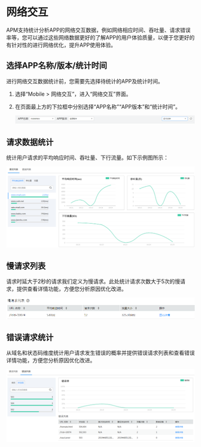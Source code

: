 # 网络交互<a name="apm_02_0061"></a>

APM支持统计分析APP的网络交互数据，例如网络相应时间、吞吐量、请求错误率等，您可以通过这些网络数据更好的了解APP的用户体验质量，以便于您更好的有针对性的进行网络优化，提升APP使用体验。

## 选择APP名称/版本/统计时间<a name="zh-cn_topic_0185237838_section115446522161"></a>

进行网络交互数据统计前，您需要先选择待统计的APP及统计时间。

1.  选择“Mobile \> 网络交互”，进入“网络交互”界面。
2.  在页面最上方的下拉框中分别选择“APP名称”“APP版本”和“统计时间”。

    ![](figures/zh-cn_image_0185273942.png)


## 请求数据统计<a name="zh-cn_topic_0185237838_section015414315252"></a>

统计用户请求的平均响应时间、吞吐量、下行流量。如下示例图所示：

![](figures/zh-cn_image_0185268866.png)

## 慢请求列表<a name="zh-cn_topic_0185237838_section762572252812"></a>

请求时延大于2秒的请求我们定义为慢请求。此处统计请求次数大于5次的慢请求，提供查看详情功能，方便您分析原因优化改进。

![](figures/zh-cn_image_0185269437.png)

## 错误请求统计<a name="zh-cn_topic_0185237838_section519182710324"></a>

从域名和状态码维度统计用户请求发生错误的概率并提供错误请求列表和查看错误详情功能，方便您分析原因优化改进。

![](figures/zh-cn_image_0185273935.png)

